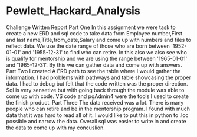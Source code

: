 # Pewlett_Hackard_Analysis
Challenge Written Report
Part One
In this assignment we were task to create a new ERD and sql code to take data from Employee number,First and last name,Title,from_date,Salary and come up with numbers and files to reflect data. We use the date range of those who are born between '1952-01-01' and '1955-12-31' to find who can retire. In this also we also see who is qualify for mentorship and we are using the range between '1965-01-01' and '1965-12-31'. By this we can gather data and come up with answers.
Part Two
I created A ERD path to see the table where I would gather the information. I had problems with pathways and table showcasing the proper data. I had to debug but felt that the code written was the proper direction. Sql is very sensetive but with going back through the module was able to come up with code. VS code and pgAdmin4 were the tools I used to create the finish product.
Part Three
The data received was a lot. There is many people who can retire and be in the mentorship program. I found with much data that it was hard to read all of it. I would like to put this in python to .loc possible and narrow the data. Overall sql was easier to write in and create the data to come up with my concuslion. 
